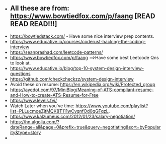 
- ## All these are from: https://www.bowtiedfox.com/p/faang [READ READ READ!!!]
- https://bowtiedstack.com/ - Have some nice interview prep contents.
- https://www.educative.io/courses/coderust-hacking-the-coding-interview
- https://seanprashad.com/leetcode-patterns/
- https://www.bowtiedfox.com/p/faang  ==>Have some best Leetcode Qns to look at.
- https://www.educative.io/blog/top-10-system-design-interview-questions
- https://github.com/checkcheckzz/system-design-interview
- Avoid these on resume: https://en.wikipedia.org/wiki/Protected_group
- https://ayedot.com/97/MiniBlog/Meaning-of-ATS-compliant-resume-and-How-to-create-ATS-Resume-for-Free
- https://www.levels.fyi/
- Watch Later when you've time: https://www.youtube.com/playlist?list=PLLucmoeZjtMQK8T111wCvqnfOd0qGFqzL.
- https://www.kalzumeus.com/2012/01/23/salary-negotiation/
- https://hn.algolia.com/?dateRange=all&page=0&prefix=true&query=negotiating&sort=byPopularity&type=story
- 